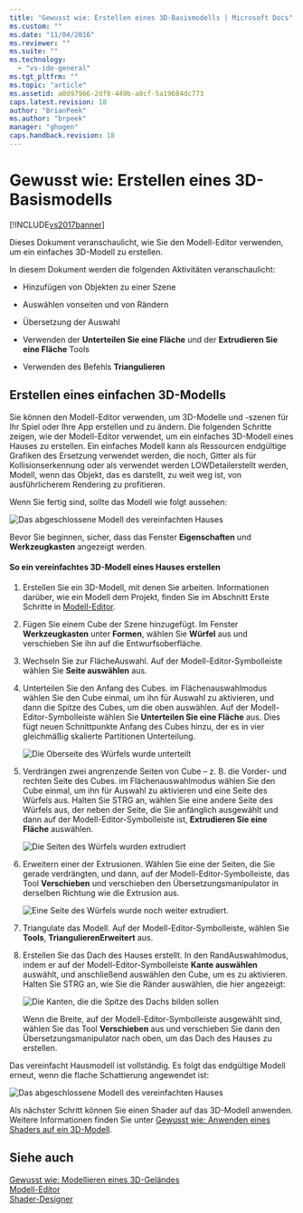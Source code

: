 ```yaml
---
title: "Gewusst wie: Erstellen eines 3D-Basismodells | Microsoft Docs"
ms.custom: ""
ms.date: "11/04/2016"
ms.reviewer: ""
ms.suite: ""
ms.technology: 
  - "vs-ide-general"
ms.tgt_pltfrm: ""
ms.topic: "article"
ms.assetid: a0d97966-2df8-449b-a8cf-5a19684dc773
caps.latest.revision: 18
author: "BrianPeek"
ms.author: "brpeek"
manager: "ghogen"
caps.handback.revision: 18
---
```

# Gewusst wie: Erstellen eines 3D-Basismodells
[!INCLUDE[vs2017banner](../code-quality/includes/vs2017banner.md)]

Dieses Dokument veranschaulicht, wie Sie den Modell\-Editor verwenden, um ein einfaches 3D\-Modell zu erstellen.  
  
 In diesem Dokument werden die folgenden Aktivitäten veranschaulicht:  
  
-   Hinzufügen von Objekten zu einer Szene  
  
-   Auswählen vonseiten und von Rändern  
  
-   Übersetzung der Auswahl  
  
-   Verwenden der **Unterteilen Sie eine Fläche** und der **Extrudieren Sie eine Fläche** Tools  
  
-   Verwenden des Befehls **Triangulieren**  
  
## Erstellen eines einfachen 3D\-Modells  
 Sie können den Modell\-Editor verwenden, um 3D\-Modelle und \-szenen für Ihr Spiel oder Ihre App erstellen und zu ändern.  Die folgenden Schritte zeigen, wie der Modell\-Editor verwendet, um ein einfaches 3D\-Modell eines Hauses zu erstellen.  Ein einfaches Modell kann als Ressourcen endgültige Grafiken des Ersetzung verwendet werden, die noch, Gitter als für Kollisionserkennung oder als verwendet werden LOWDetailerstellt werden, Modell, wenn das Objekt, das es darstellt, zu weit weg ist, von ausführlicherem Rendering zu profitieren.  
  
 Wenn Sie fertig sind, sollte das Modell wie folgt aussehen:  
  
 ![Das abgeschlossene Modell des vereinfachten Hauses](~/docs/designers/media/gfx_model_demo_house_final.png "gfx\_model\_demo\_house\_final")  
  
 Bevor Sie beginnen, sicher, dass das Fenster **Eigenschaften** und **Werkzeugkasten** angezeigt werden.  
  
#### So ein vereinfachtes 3D\-Modell eines Hauses erstellen  
  
1.  Erstellen Sie ein 3D\-Modell, mit denen Sie arbeiten.  Informationen darüber, wie ein Modell dem Projekt, finden Sie im Abschnitt Erste Schritte in [Modell\-Editor](../designers/model-editor.md).  
  
2.  Fügen Sie einem Cube der Szene hinzugefügt.  Im Fenster **Werkzeugkasten** unter **Formen**, wählen Sie **Würfel** aus und verschieben Sie ihn auf die Entwurfsoberfläche.  
  
3.  Wechseln Sie zur FlächeAuswahl.  Auf der Modell\-Editor\-Symbolleiste wählen Sie **Seite auswählen** aus.  
  
4.  Unterteilen Sie den Anfang des Cubes.  im Flächenauswahlmodus wählen Sie den Cube einmal, um ihn für Auswahl zu aktivieren, und dann die Spitze des Cubes, um die oben auswählen.  Auf der Modell\-Editor\-Symbolleiste wählen Sie **Unterteilen Sie eine Fläche** aus.  Dies fügt neuen Schnittpunkte Anfang des Cubes hinzu, der es in vier gleichmäßig skalierte Partitionen Unterteilung.  
  
     ![Die Oberseite des Würfels wurde unterteilt](~/docs/designers/media/gfx_model_demo_house_subdiv.png "gfx\_model\_demo\_house\_subdiv")  
  
5.  Verdrängen zwei angrenzende Seiten von Cube – z. B. die Vorder\- und rechten Seite des Cubes.  im Flächenauswahlmodus wählen Sie den Cube einmal, um ihn für Auswahl zu aktivieren und eine Seite des Würfels aus.  Halten Sie STRG an, wählen Sie eine andere Seite des Würfels aus, der neben der Seite, die Sie anfänglich ausgewählt und dann auf der Modell\-Editor\-Symbolleiste ist, **Extrudieren Sie eine Fläche** auswählen.  
  
     ![Die Seiten des Würfels wurden extrudiert](~/docs/designers/media/gfx_model_demo_house_extrude.png "gfx\_model\_demo\_house\_extrude")  
  
6.  Erweitern einer der Extrusionen.  Wählen Sie eine der Seiten, die Sie gerade verdrängten, und dann, auf der Modell\-Editor\-Symbolleiste, das Tool **Verschieben** und verschieben den Übersetzungsmanipulator in derselben Richtung wie die Extrusion aus.  
  
     ![Eine Seite des Würfels wurde noch weiter extrudiert.](~/docs/designers/media/gfx_model_demo_house_extend.png "gfx\_model\_demo\_house\_extend")  
  
7.  Triangulate das Modell.  Auf der Modell\-Editor\-Symbolleiste, wählen Sie **Tools**, **TriangulierenErweitert** aus.  
  
8.  Erstellen Sie das Dach des Hauses erstellt.  In den RandAuswahlmodus, indem er auf der Modell\-Editor\-Symbolleiste **Kante auswählen** auswählt, und anschließend auswählen den Cube, um es zu aktivieren.  Halten Sie STRG an, wie Sie die Ränder auswählen, die hier angezeigt:  
  
     ![Die Kanten, die die Spitze des Dachs bilden sollen](~/docs/designers/media/gfx_model_demo_house_edges.png "gfx\_model\_demo\_house\_edges")  
  
     Wenn die Breite, auf der Modell\-Editor\-Symbolleiste ausgewählt sind, wählen Sie das Tool **Verschieben** aus und verschieben Sie dann den Übersetzungsmanipulator nach oben, um das Dach des Hauses zu erstellen.  
  
 Das vereinfacht Hausmodell ist vollständig.  Es folgt das endgültige Modell erneut, wenn die flache Schattierung angewendet ist:  
  
 ![Das abgeschlossene Modell des vereinfachten Hauses](~/docs/designers/media/gfx_model_demo_house_final.png "gfx\_model\_demo\_house\_final")  
  
 Als nächster Schritt können Sie einen Shader auf das 3D\-Modell anwenden.  Weitere Informationen finden Sie unter [Gewusst wie: Anwenden eines Shaders auf ein 3D\-Modell](../designers/how-to-apply-a-shader-to-a-3-d-model.md).  
  
## Siehe auch  
 [Gewusst wie: Modellieren eines 3D\-Geländes](../designers/how-to-model-3-d-terrain.md)   
 [Modell\-Editor](../designers/model-editor.md)   
 [Shader\-Designer](../designers/shader-designer.md)